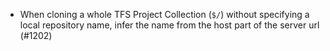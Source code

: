 * When cloning a whole TFS Project Collection (``$/``) without specifying a local repository name, infer the name from the host part of the server url (#1202)
